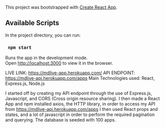This project was bootstrapped with [Create React App](https://github.com/facebook/create-react-app).

## Available Scripts

In the project directory, you can run:

### ` npm start`

Runs the app in the development mode.<br />
Open [http://localhost:3000](http://localhost:3000) to view it in the browser.

LIVE LINK: https://mdlive-app.herokuapp.com/
API ENDPOINT: https://mdlive-api.herokuapp.com/apps
Main Technologies used: React, Express.js, Node.js


I started off by creating my API endpoint through the use of Express.js, Javascript, and CORS (Cross origin resource sharing).
I then made a React App and npm installed axios, the HTTP library, in order to access my API from https://mdlive-api.herokuapp.com/apps
I then used React props and states, and a lot of javascript in order to perform the required pagination and querying.
The database is seeded with 100 apps.
